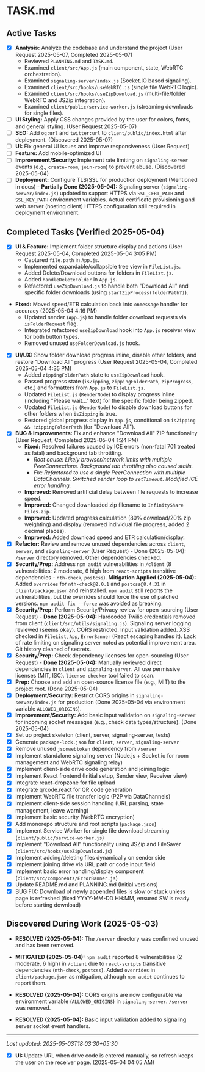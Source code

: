 # TASK.md

## Active Tasks

- [x] **Analysis:** Analyze the codebase and understand the project (User Request 2025-05-07, Completed 2025-05-07)
  - Reviewed `PLANNING.md` and `TASK.md`.
  - Examined `client/src/App.js` (main component, state, WebRTC orchestration).
  - Examined `signaling-server/index.js` (Socket.IO based signaling).
  - Examined `client/src/hooks/useWebRTC.js` (single file WebRTC logic).
  - Examined `client/src/hooks/useZipDownload.js` (multi-file/folder WebRTC and JSZip integration).
  - Examined `client/public/service-worker.js` (streaming downloads for single files).
- [ ] **UI Styling:** Apply CSS changes provided by the user for colors, fonts, and general styling. (User Request 2025-05-07)
- [ ] **SEO:** Add `og:url` and `twitter:url` to `client/public/index.html` after deployment. (Discovered 2025-05-07)
- [ ] **UI:** Fix general UI issues and improve responsiveness (User Request)
- [ ] **Feature:** Add mobile-optimized UI
- [ ] **Improvement/Security:** Implement rate limiting on `signaling-server` events (e.g., `create-room`, `join-room`) to prevent abuse. (Discovered 2025-05-04)
- [ ] **Deployment:** Configure TLS/SSL for production deployment (Mentioned in docs) - **Partially Done (2025-05-04):** Signaling server (`signaling-server/index.js`) updated to support HTTPS via `SSL_CERT_PATH` and `SSL_KEY_PATH` environment variables. Actual certificate provisioning and web server (hosting client) HTTPS configuration still required in deployment environment.

## Completed Tasks (Verified 2025-05-04)

- [x] **UI & Feature:** Implement folder structure display and actions (User Request 2025-05-04, Completed 2025-05-04 3:05 PM)
  - Captured `file.path` in `App.js`.
  - Implemented expandable/collapsible tree view in `FileList.js`.
  - Added Delete/Download buttons for folders in `FileList.js`.
  - Added `handleDeleteFolder` in `App.js`.
  - Refactored `useZipDownload.js` to handle both "Download All" and specific folder downloads (using `startZipProcess(folderPath?)`).
- **Fixed:** Moved speed/ETR calculation back into `onmessage` handler for accuracy (2025-05-04 4:16 PM)
  - Updated sender (`App.js`) to handle folder download requests via `isFolderRequest` flag.
  - Integrated refactored `useZipDownload` hook into `App.js` receiver view for both button types.
  - Removed unused `useFolderDownload.js` hook.
- [x] **UI/UX:** Show folder download progress inline, disable other folders, and restore "Download All" progress (User Request 2025-05-04, Completed 2025-05-04 4:35 PM)
  - Added `zippingFolderPath` state to `useZipDownload` hook.
  - Passed progress state (`isZipping`, `zippingFolderPath`, `zipProgress`, etc.) and formatters from `App.js` to `FileList.js`.
  - Updated `FileList.js` (`RenderNode`) to display progress inline (including "Please wait..." text) for the specific folder being zipped.
  - Updated `FileList.js` (`RenderNode`) to disable download buttons for other folders when `isZipping` is true.
  - Restored global progress display in `App.js`, conditional on `isZipping && !zippingFolderPath` (for "Download All").
- [x] **BUG & Improvements:** Fix and enhance "Download All" ZIP functionality (User Request, Completed 2025-05-04 1:24 PM)
  - **Fixed:** Resolved failures caused by ICE errors (non-fatal 701 treated as fatal) and background tab throttling.
    - _Root cause: Likely browser/network limits with multiple PeerConnections. Background tab throttling also caused stalls._
    - _Fix: Refactored to use a single PeerConnection with multiple DataChannels. Switched sender loop to `setTimeout`. Modified ICE error handling._
  - **Improved:** Removed artificial delay between file requests to increase speed.
  - **Improved:** Changed downloaded zip filename to `InfinityShare Files.zip`.
  - **Improved:** Updated progress calculation (80% download/20% zip weighting) and display (removed individual file progress, added 2 decimal places).
  - **Improved:** Added download speed and ETR calculation/display.
- [x] **Refactor:** Review and remove unused dependencies across `client`, `server`, and `signaling-server` (User Request) - Done (2025-05-04): `/server` directory removed. Other dependencies checked.
- [x] **Security/Prep:** Address `npm audit` vulnerabilities in `/client` (8 vulnerabilities: 2 moderate, 6 high from `react-scripts` transitive dependencies - `nth-check`, `postcss`). **Mitigation Applied (2025-05-04):** Added `overrides` for `nth-check@2.0.1` and `postcss@8.4.31` in `client/package.json` and reinstalled. `npm audit` still reports the vulnerabilities, but the overrides should force the use of patched versions. `npm audit fix --force` was avoided as breaking.
- [x] **Security/Prep:** Perform Security/Privacy review for open-sourcing (User Request) - **Done (2025-05-04):** Hardcoded Twilio credentials removed from client (`client/src/utils/signaling.js`). Signaling server logging reviewed (seems okay). CORS restricted. Input validation added. XSS checked in `FileList`, `App`, `ErrorBanner` (React escaping handles it). Lack of rate limiting on signaling server noted as potential improvement area. Git history cleaned of secrets.
- [x] **Security/Prep:** Check dependency licenses for open-sourcing (User Request) - **Done (2025-05-04):** Manually reviewed direct dependencies in `client` and `signaling-server`. All use permissive licenses (MIT, ISC). `license-checker` tool failed to scan.
- [x] **Prep:** Choose and add an open-source license file (e.g., MIT) to the project root. (Done 2025-05-04)
- [x] **Deployment/Security:** Restrict CORS origins in `signaling-server/index.js` for production (Done 2025-05-04 via environment variable `ALLOWED_ORIGINS`).
- [x] **Improvement/Security:** Add basic input validation on `signaling-server` for incoming socket messages (e.g., check data types/structure). (Done 2025-05-04)
- [x] Set up project skeleton (client, server, signaling-server, tests)
- [x] Generate `package-lock.json` for `client`, `server`, `signaling-server`
- [x] Remove unused `jsonwebtoken` dependency from `/server`
- [x] Implement standalone signaling server (Node.js + Socket.io for room management and WebRTC signaling relay)
- [x] Implement client-side drive code generation and joining logic
- [x] Implement React frontend (Initial setup, Sender view, Receiver view)
- [x] Integrate react-dropzone for file upload
- [x] Integrate qrcode.react for QR code generation
- [x] Implement WebRTC file transfer logic (P2P via DataChannels)
- [x] Implement client-side session handling (URL parsing, state management, leave warning)
- [x] Implement basic security (WebRTC encryption)
- [x] Add monorepo structure and root scripts (`package.json`)
- [x] Implement Service Worker for single file download streaming (`client/public/service-worker.js`)
- [x] Implement "Download All" functionality using JSZip and FileSaver (`client/src/hooks/useZipDownload.js`)
- [x] Implement adding/deleting files dynamically on sender side
- [x] Implement joining drive via URL path or code input field
- [x] Implement basic error handling/display component (`client/src/components/ErrorBanner.js`)
- [x] Update README.md and PLANNING.md (Initial versions)
- [x] BUG FIX: Download of newly appended files is slow or stuck unless page is refreshed (fixed YYYY-MM-DD HH:MM, ensured SW is ready before starting download)

## Discovered During Work (2025-05-03)

- **RESOLVED (2025-05-04):** The `/server` directory was confirmed unused and has been removed.
- **MITIGATED (2025-05-04):** `npm audit` reported 8 vulnerabilities (2 moderate, 6 high) in `/client` due to `react-scripts` transitive dependencies (`nth-check`, `postcss`). Added `overrides` in `client/package.json` as mitigation, although `npm audit` continues to report them.

- **RESOLVED (2025-05-04):** CORS origins are now configurable via environment variable (`ALLOWED_ORIGINS`) in `signaling-server`. `/server` was removed.

- **RESOLVED (2025-05-04):** Basic input validation added to signaling server socket event handlers.

---

_Last updated: 2025-05-03T18:03:30+05:30_

- [x] **UI:** Update URL when drive code is entered manually, so refresh keeps the user on the receiver page. (2025-05-04 04:05 AM)
